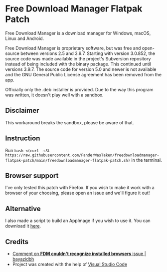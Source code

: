 # Free Download Manager Flatpak Patch

Free Download Manager is a download manager for Windows, macOS, Linux and Android.

Free Download Manager is proprietary software, but was free and open-source between versions 2.5 and 3.9.7. Starting with version 3.0.852, the source code was made available in the project's Subversion repository instead of being included with the binary package. This continued until versions 3.9.7. The source code for version 5.0 and newer is not available and the GNU General Public License agreement has been removed from the app.

Officially only the .deb installer is provided. Due to the way this program was written, it doesn't play well with a sandbox.

## Disclaimer

This workaround breaks the sandbox, please be aware of that.

## Instruction

Run `bash <(curl -sSL https://raw.githubusercontent.com/FanderWasTaken/freedownloadmanager-flatpak-patch/main/freedownloadmanager-flatpak-patch.sh)` in the terminal.

## Browser support

I've only tested this patch with Firefox. If you wish to make it work with a browser of your choosing, please open an issue and we'll figure it out!

## Alternative

I also made a script to build an AppImage if you wish to use it. You can download it [here](https://github.com/FanderWasTaken/freedownloadmanager-linux-appimage).

## Credits

- [Comment on **FDM couldn't recognize installed browsers** issue | bayazidbh](https://github.com/flathub/org.freedownloadmanager.Manager/issues/1#issuecomment-1186395787)
- Project was created with the help of [Visual Studio Code](https://code.visualstudio.com/)
